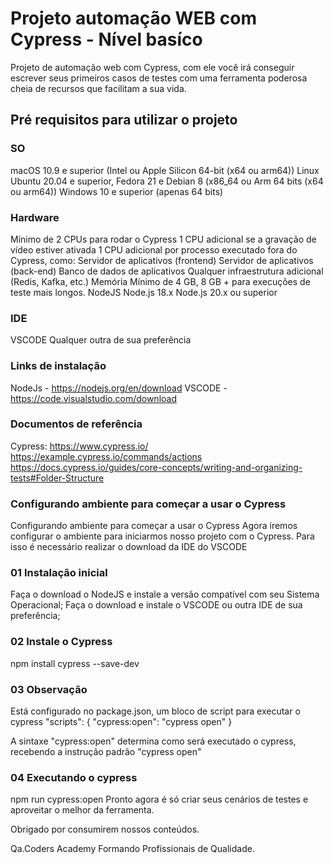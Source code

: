 # Projeto automação WEB com Cypress - Nível basíco

Projeto de automação web com Cypress, com ele você irá conseguir escrever seus primeiros casos de testes com uma ferramenta poderosa cheia de recursos que facilitam a sua vida.

## Pré requisitos para utilizar o projeto

### SO

macOS 10.9 e superior (Intel ou Apple Silicon 64-bit (x64 ou arm64))
Linux Ubuntu 20.04 e superior, Fedora 21 e Debian 8 (x86_64 ou Arm 64 bits (x64 ou arm64))
Windows 10 e superior (apenas 64 bits)

### Hardware

Mínimo de 2 CPUs para rodar o Cypress
1 CPU adicional se a gravação de vídeo estiver ativada
1 CPU adicional por processo executado fora do Cypress, como:
Servidor de aplicativos (frontend)
Servidor de aplicativos (back-end)
Banco de dados de aplicativos
Qualquer infraestrutura adicional (Redis, Kafka, etc.)
Memória
Mínimo de 4 GB, 8 GB + para execuções de teste mais longos.
NodeJS
Node.js 18.x
Node.js 20.x ou superior

### IDE

VSCODE
Qualquer outra de sua preferência

### Links de instalação

NodeJs - https://nodejs.org/en/download
VSCODE - https://code.visualstudio.com/download

### Documentos de referência

Cypress:
https://www.cypress.io/
https://example.cypress.io/commands/actions
https://docs.cypress.io/guides/core-concepts/writing-and-organizing-tests#Folder-Structure

### Configurando ambiente para começar a usar o Cypress

Configurando ambiente para começar a usar o Cypress
Agora iremos configurar o ambiente para iniciarmos nosso projeto com o Cypress. Para isso é necessário realizar o download da IDE do VSCODE

### 01 Instalação inicial

Faça o download o NodeJS e instale a versão compatível com seu Sistema Operacional;
Faça o download e instale o VSCODE ou outra IDE de sua preferência;

### 02 Instale o Cypress 

npm install cypress --save-dev

### 03 Observação

Está configurado no package.json, um bloco de script para executar o cypress
"scripts": {
    "cypress:open": "cypress open"
  }

A sintaxe "cypress:open" determina como será executado o cypress, recebendo a instrução padrão "cypress open"

### 04 Executando o cypress

   npm run cypress:open
Pronto agora é só criar seus cenários de testes e aproveitar o melhor da ferramenta.

Obrigado por consumirem nossos conteúdos.

Qa.Coders Academy Formando Profissionais de Qualidade.
